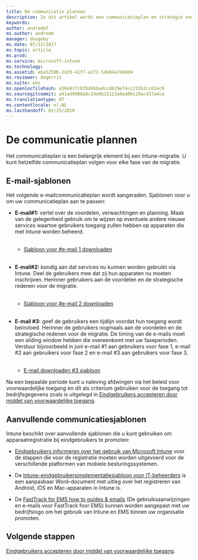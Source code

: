 ```yaml
---
title: De communicatie plannen
description: In dit artikel wordt een communicatieplan en strategie voor migraties voorgesteld.
keywords: 
author: andredm7
ms.author: andredm
manager: dougeby
ms.date: 07/12/2017
ms.topic: article
ms.prod: 
ms.service: microsoft-intune
ms.technology: 
ms.assetid: e6a52506-2d29-41f7-a171-5d684a740dd4
ms.reviewer: dagerrit
ms.suite: ems
ms.openlocfilehash: e36e917c035d4bbadccd629ef4cc21552cc62ec6
ms.sourcegitcommit: a41ad9988a8c14e6b15123a9ea9bc29ac437a4ce
ms.translationtype: HT
ms.contentlocale: nl-NL
ms.lasthandoff: 01/25/2018
---
```

# <a name="plan-communications"></a>De communicatie plannen

Het communicatieplan is een belangrijk element bij een Intune-migratie. U kunt hetzelfde communicatieplan volgen voor elke fase van de migratie.

## <a name="email-templates"></a>E-mail-sjablonen

Het volgende e-mailcommunicatieplan wordt aangeraden. Sjablonen voor u om uw communicatieplan aan te passen:

-   **E-mail\#1:** vertel over de voordelen, verwachtingen en planning. Maak van de gelegenheid gebruik om te wijzen op eventuele andere nieuwe services waartoe gebruikers toegang zullen hebben op apparaten die met Intune worden beheerd.<br/><br/>


    -   [Sjabloon voor \#e-mail 1 downloaden](https://gallery.technet.microsoft.com/Intune-migration-guide-end-e3209b35)
<br></br>

-   **E-mail\#2:** kondig aan dat services nu kunnen worden gebruikt via Intune. Deel de gebruikers mee dat zij hun apparaten nu moeten inschrijven. Herinner gebruikers aan de voordelen en de strategische redenen voor de migratie.<br/><br/>


    -   [Sjabloon voor \#e-mail 2 downloaden](https://gallery.technet.microsoft.com/Intune-migration-guide-end-a9d25eb5)
<br></br>

-   **E-mail \#3:** geef de gebruikers een tijdlijn voordat hun toegang wordt beïnvloed. Herinner de gebruikers nogmaals aan de voordelen en de strategische redenen voor de migratie. De timing van de e-mails moet een sliding window hebben die overeenkomt met uw faseperioden. Verstuur bijvoorbeeld in juni e-mail \#1 aan gebruikers voor fase 1, e-mail \#2 aan gebruikers voor fase 2 en e-mail \#3 aan gebruikers voor fase 3.<br/><br/>

    -   [E-mail downloaden \#3 sjabloon](https://gallery.technet.microsoft.com/Intune-migration-guide-end-831521b5)

Na een bepaalde periode kunt u naleving afdwingen via het beleid voor voorwaardelijke toegang en dit als criterium gebruiken voor de toegang tot bedrijfsgegevens zoals is uitgelegd in [Eindgebruikers accepteren door middel van voorwaardelijke toegang](migration-guide-drive-adoption.md).

## <a name="additional-communication-templates"></a>Aanvullende communicatiesjablonen

Intune beschikt over aanvullende sjablonen die u kunt gebruiken om apparaatregistratie bij eindgebruikers te promoten:

-   [Eindgebruikers informeren over het gebruik van Microsoft Intune](end-user-educate.md) voor de stappen die voor de registratie moeten worden uitgevoerd voor de verschillende platformen van mobiele besturingssystemen.

-   De [Intune-eindgebruikersimplementatiesjabloon voor IT-beheerders](https://gallery.technet.microsoft.com/End-user-Intune-enrollment-55dfd64a) is een aanpasbaar Word-document met uitleg over het registreren van Android, iOS en Mac-apparaten in Intune is.

-   De [FastTrack for EMS how to guides & emails](https://gallery.technet.microsoft.com/FastTrack-for-EMS-How-To-f170da4c) (De gebruiksaanwijzingen en e-mails voor FastTrack foor EMS) kunnen worden aangepast met uw bedrijfslogo om het gebruik van Intune en EMS binnen uw organisatie promoten.

## <a name="next-steps"></a>Volgende stappen

[Eindgebruikers accepteren door middel van voorwaardelijke toegang](migration-guide-drive-adoption.md).
